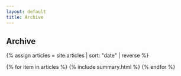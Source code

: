 ```yaml
---
layout: default
title: Archive
---
```


<section class="section-listing">
  <h2>Archive</h2>

  {% assign articles = site.articles | sort: "date" | reverse %}

  {% for item in articles %}
  {% include summary.html %}
  {% endfor %}
</section>
